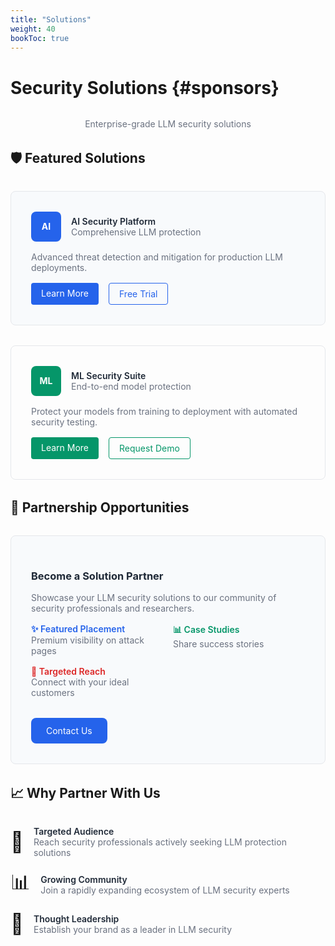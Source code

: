 ```yaml
---
title: "Solutions"
weight: 40
bookToc: true
---
```


# Security Solutions {#sponsors}

<div style="text-align: center; margin: 2rem 0;">
  <p style="color: #6b7280;">Enterprise-grade LLM security solutions</p>
</div>

## 🛡️ Featured Solutions

<div style="display: grid; gap: 2rem; margin: 2rem 0;">
  
  <div style="border: 1px solid #e5e7eb; border-radius: 0.5rem; padding: 2rem; background: #f8fafc;">
    <div style="display: flex; align-items: center; gap: 1rem; margin-bottom: 1rem;">
      <div style="width: 3rem; height: 3rem; background: #2563eb; border-radius: 0.5rem; display: flex; align-items: center; justify-content: center; color: white; font-weight: bold;">AI</div>
      <div>
        <div style="font-weight: 600; color: #1f2937;">AI Security Platform</div>
        <div style="color: #6b7280; font-size: 0.875rem;">Comprehensive LLM protection</div>
      </div>
    </div>
    <p style="color: #6b7280; margin-bottom: 1rem;">Advanced threat detection and mitigation for production LLM deployments.</p>
    <div style="display: flex; gap: 1rem;">
      <a href="#contact" style="background: #2563eb; color: white; padding: 0.5rem 1rem; border-radius: 0.25rem; text-decoration: none; font-size: 0.875rem;">Learn More</a>
      <a href="#trial" style="border: 1px solid #2563eb; color: #2563eb; padding: 0.5rem 1rem; border-radius: 0.25rem; text-decoration: none; font-size: 0.875rem;">Free Trial</a>
    </div>
  </div>

  <div style="border: 1px solid #e5e7eb; border-radius: 0.5rem; padding: 2rem;">
    <div style="display: flex; align-items: center; gap: 1rem; margin-bottom: 1rem;">
      <div style="width: 3rem; height: 3rem; background: #059669; border-radius: 0.5rem; display: flex; align-items: center; justify-content: center; color: white; font-weight: bold;">ML</div>
      <div>
        <div style="font-weight: 600; color: #1f2937;">ML Security Suite</div>
        <div style="color: #6b7280; font-size: 0.875rem;">End-to-end model protection</div>
      </div>
    </div>
    <p style="color: #6b7280; margin-bottom: 1rem;">Protect your models from training to deployment with automated security testing.</p>
    <div style="display: flex; gap: 1rem;">
      <a href="#contact" style="background: #059669; color: white; padding: 0.5rem 1rem; border-radius: 0.25rem; text-decoration: none; font-size: 0.875rem;">Learn More</a>
      <a href="#demo" style="border: 1px solid #059669; color: #059669; padding: 0.5rem 1rem; border-radius: 0.25rem; text-decoration: none; font-size: 0.875rem;">Request Demo</a>
    </div>
  </div>

</div>

## 💼 Partnership Opportunities

<div style="background: #f8fafc; border: 1px solid #e5e7eb; border-radius: 0.5rem; padding: 2rem; margin: 2rem 0;">
  <h3 style="color: #1f2937; margin-bottom: 1rem;">Become a Solution Partner</h3>
  <p style="color: #6b7280; margin-bottom: 1rem;">Showcase your LLM security solutions to our community of security professionals and researchers.</p>
  
  <div style="display: grid; grid-template-columns: repeat(auto-fit, minmax(200px, 1fr)); gap: 1rem; margin: 1rem 0;">
    <div>
      <div style="font-weight: 600; color: #2563eb;">✨ Featured Placement</div>
      <div style="color: #6b7280; font-size: 0.875rem;">Premium visibility on attack pages</div>
    </div>
    <div>
      <div style="font-weight: 600; color: #059669;">📊 Case Studies</div>
      <div style="color: #6b7280; font-size: 0.875rem;">Share success stories</div>
    </div>
    <div>
      <div style="font-weight: 600; color: #dc2626;">🎯 Targeted Reach</div>
      <div style="color: #6b7280; font-size: 0.875rem;">Connect with your ideal customers</div>
    </div>
  </div>
  
  <a href="mailto:partnerships@llm-attacks.org" style="background: #2563eb; color: white; padding: 0.75rem 1.5rem; border-radius: 0.5rem; text-decoration: none; display: inline-block; margin-top: 1rem;">
    Contact Us
  </a>
</div>

## 📈 Why Partner With Us

<div style="display: grid; gap: 1rem; margin: 2rem 0;">
  <div style="display: flex; gap: 1rem; align-items: center;">
    <div style="font-size: 2rem;">🎯</div>
    <div>
      <div style="font-weight: 600; color: #1f2937;">Targeted Audience</div>
      <div style="color: #6b7280; font-size: 0.875rem;">Reach security professionals actively seeking LLM protection solutions</div>
    </div>
  </div>
  
  <div style="display: flex; gap: 1rem; align-items: center;">
    <div style="font-size: 2rem;">📊</div>
    <div>
      <div style="font-weight: 600; color: #1f2937;">Growing Community</div>
      <div style="color: #6b7280; font-size: 0.875rem;">Join a rapidly expanding ecosystem of LLM security experts</div>
    </div>
  </div>
  
  <div style="display: flex; gap: 1rem; align-items: center;">
    <div style="font-size: 2rem;">🤝</div>
    <div>
      <div style="font-weight: 600; color: #1f2937;">Thought Leadership</div>
      <div style="color: #6b7280; font-size: 0.875rem;">Establish your brand as a leader in LLM security</div>
    </div>
  </div>
</div>
